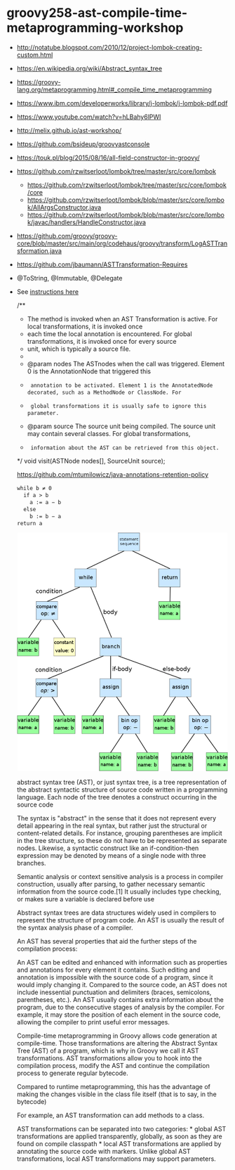 # groovy258-ast-compile-time-metaprogramming-workshop

* http://notatube.blogspot.com/2010/12/project-lombok-creating-custom.html
* https://en.wikipedia.org/wiki/Abstract_syntax_tree
* https://groovy-lang.org/metaprogramming.html#_compile_time_metaprogramming
* https://www.ibm.com/developerworks/library/j-lombok/j-lombok-pdf.pdf
* https://www.youtube.com/watch?v=hLBahy6lPWI
* http://melix.github.io/ast-workshop/
* https://github.com/bsideup/groovyastconsole
* https://touk.pl/blog/2015/08/16/all-field-constructor-in-groovy/
* https://github.com/rzwitserloot/lombok/tree/master/src/core/lombok
    * https://github.com/rzwitserloot/lombok/tree/master/src/core/lombok/core
    * https://github.com/rzwitserloot/lombok/blob/master/src/core/lombok/AllArgsConstructor.java
    * https://github.com/rzwitserloot/lombok/blob/master/src/core/lombok/javac/handlers/HandleConstructor.java
* https://github.com/groovy/groovy-core/blob/master/src/main/org/codehaus/groovy/transform/LogASTTransformation.java
* https://github.com/jbaumann/ASTTransformation-Requires
* @ToString, @Immutable, @Delegate
* See [instructions here](http://melix.github.io/ast-workshop)

    /**
     * The method is invoked when an AST Transformation is active. For local transformations, it is invoked once
     * each time the local annotation is encountered. For global transformations, it is invoked once for every source
     * unit, which is typically a source file.
     *
     * @param nodes The ASTnodes when the call was triggered. Element 0 is the AnnotationNode that triggered this
     *      annotation to be activated. Element 1 is the AnnotatedNode decorated, such as a MethodNode or ClassNode. For
     *      global transformations it is usually safe to ignore this parameter.
     * @param source The source unit being compiled. The source unit may contain several classes. For global transformations,
     *      information about the AST can be retrieved from this object. 
     */
    void visit(ASTNode nodes[], SourceUnit source);
    
    https://github.com/mtumilowicz/java-annotations-retention-policy
    
    ```
    while b ≠ 0
      if a > b
        a := a − b
      else
        b := b − a
    return a
    ```
    ![alt text](img/AST.png)
    
    abstract syntax tree (AST), or just syntax tree, is a tree representation of the abstract syntactic structure of 
    source code written in a programming language. Each node of the tree denotes a construct occurring in the source 
    code
    
    The syntax is "abstract" in the sense that it does not represent every detail appearing in the real syntax, but 
    rather just the structural or content-related details. For instance, grouping parentheses are implicit in the 
    tree structure, so these do not have to be represented as separate nodes. Likewise, a syntactic construct like 
    an if-condition-then expression may be denoted by means of a single node with three branches.
    
    Semantic analysis or context sensitive analysis is a process in compiler construction, usually after parsing, to 
    gather necessary semantic information from the source code.[1] It usually includes type checking, or makes sure 
    a variable is declared before use
    
    Abstract syntax trees are data structures widely used in compilers to represent the structure of program code. An 
    AST is usually the result of the syntax analysis phase of a compiler.
    
    An AST has several properties that aid the further steps of the compilation process:
    
    An AST can be edited and enhanced with information such as properties and annotations for every element it 
    contains. Such editing and annotation is impossible with the source code of a program, since it would imply 
    changing it.
    Compared to the source code, an AST does not include inessential punctuation and delimiters (braces, semicolons, 
    parentheses, etc.).
    An AST usually contains extra information about the program, due to the consecutive stages of analysis by the 
    compiler. For example, it may store the position of each element in the source code, allowing the compiler to print 
    useful error messages.
    
    Compile-time metaprogramming in Groovy allows code generation at compile-time.
    Those transformations are altering the Abstract Syntax Tree (AST) of a program, which is why in Groovy we call it 
    AST transformations. AST transformations allow you to hook into the compilation process, modify the AST and 
    continue the compilation process to generate regular bytecode.
    
    Compared to runtime metaprogramming, this has the advantage of making the changes visible in the class file itself 
    (that is to say, in the bytecode)
    
    For example, an AST transformation can add methods to a class.
    
    AST transformations can be separated into two categories:
        * global AST transformations are applied transparently, globally, as soon as they are found on compile classpath
        * local AST transformations are applied by annotating the source code with markers. Unlike global AST transformations, local AST transformations may support parameters.
    
    